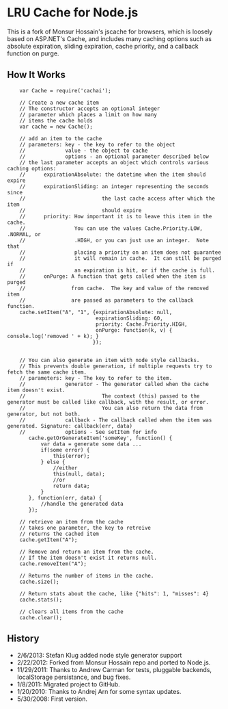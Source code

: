 LRU Cache for Node.js
====================

This is a fork of Monsur Hossain's jscache for browsers, which is loosely based on ASP.NET's Cache, and includes many caching options such as absolute expiration, sliding expiration, cache priority, and a callback function on purge.

How It Works
------------

        var Cache = require('cachai');

        // Create a new cache item
        // The constructor accepts an optional integer
        // parameter which places a limit on how many
        // items the cache holds
        var cache = new Cache();

        // add an item to the cache
        // parameters: key - the key to refer to the object
        //             value - the object to cache
        //             options - an optional parameter described below
        // the last parameter accepts an object which controls various caching options:
        //      expirationAbsolute: the datetime when the item should expire
        //      expirationSliding: an integer representing the seconds since
        //                         the last cache access after which the item
        //                         should expire
        //      priority: How important it is to leave this item in the cache.
        //                You can use the values Cache.Priority.LOW, .NORMAL, or
        //                .HIGH, or you can just use an integer.  Note that
        //                placing a priority on an item does not guarantee
        //                it will remain in cache.  It can still be purged if
        //                an expiration is hit, or if the cache is full.
        //      onPurge: A function that gets called when the item is purged
        //               from cache.  The key and value of the removed item
        //               are passed as parameters to the callback function.
        cache.setItem("A", "1", {expirationAbsolute: null,
                                 expirationSliding: 60,
                                 priority: Cache.Priority.HIGH,
                                 onPurge: function(k, v) { console.log('removed ' + k); }
                                });


        // You can also generate an item with node style callbacks. 
        // This prevents double generation, if multiple requests try to fetch the same cache item.
        // parameters: key - The key to refer to the item.
        //             generator - The generator called when the cache item doesn't exist. 
        //                         The context (this) passed to the generator must be called like callback, with the result, or error.
        //                         You can also return the data from generator, but not both.
        //             callback - The callback called when the item was generated. Signature: callback(err, data)
        //             options - See setItem for info
           cache.getOrGenerateItem('someKey', function() {
               var data = generate some data ...
               if(some error) {
                   this(error);
               } else {
                   //either
                   this(null, data);
                   //or
                   return data;
               }
           }, function(err, data) {
               //handle the generated data
           });

        // retrieve an item from the cache
        // takes one parameter, the key to retreive
        // returns the cached item
        cache.getItem("A");

        // Remove and return an item from the cache.
        // If the item doesn't exist it returns null.
        cache.removeItem("A");

        // Returns the number of items in the cache.
        cache.size();

        // Return stats about the cache, like {"hits": 1, "misses": 4}
        cache.stats();

        // clears all items from the cache
        cache.clear();


History
-------
* 2/6/2013: Stefan Klug added node style generator support
* 2/22/2012: Forked from Monsur Hossain repo and ported to Node.js.
* 11/29/2011: Thanks to Andrew Carman for tests, pluggable backends, localStorage persistance, and bug fixes.
* 1/8/2011: Migrated project to GitHub.
* 1/20/2010: Thanks to Andrej Arn for some syntax updates.
* 5/30/2008: First version.
